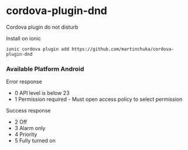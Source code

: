 # cordova-plugin-dnd
Cordova plugin do not disturb

Install on ionic 

~~~
ionic cordova plugin add https://github.com/martinchuka/cordova-plugin-dnd
~~~

### Available Platform **Android**

Error response
- 0 API level is below 23
- 1 Permission required - Must open access policy to select permission

Success response
- 2 Off
- 3 Alarm only
- 4 Priority
- 5 Fully turned on
